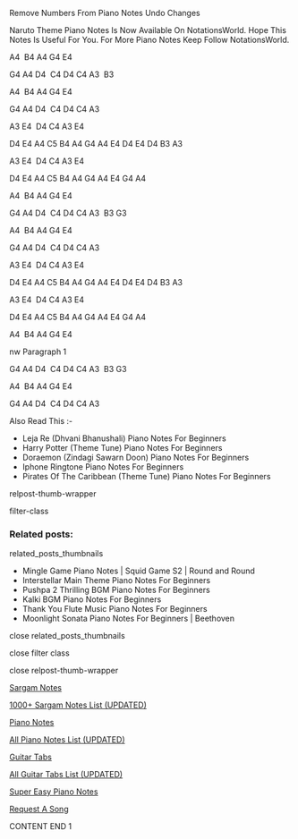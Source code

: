 
Remove Numbers From Piano Notes
Undo Changes

Naruto Theme Piano Notes Is Now Available On NotationsWorld. Hope This Notes Is Useful For You. For More Piano Notes Keep Follow NotationsWorld.

A4  B4 A4 G4 E4

G4 A4 D4  C4 D4 C4 A3  B3

A4  B4 A4 G4 E4

G4 A4 D4  C4 D4 C4 A3

A3 E4  D4 C4 A3 E4

D4 E4 A4 C5 B4 A4 G4 A4 E4 D4 E4 D4 B3 A3

A3 E4  D4 C4 A3 E4

D4 E4 A4 C5 B4 A4 G4 A4 E4 G4 A4

A4  B4 A4 G4 E4

G4 A4 D4  C4 D4 C4 A3  B3 G3

A4  B4 A4 G4 E4

G4 A4 D4  C4 D4 C4 A3

A3 E4  D4 C4 A3 E4

D4 E4 A4 C5 B4 A4 G4 A4 E4 D4 E4 D4 B3 A3

A3 E4  D4 C4 A3 E4

D4 E4 A4 C5 B4 A4 G4 A4 E4 G4 A4

A4  B4 A4 G4 E4

nw Paragraph 1

G4 A4 D4  C4 D4 C4 A3  B3 G3

A4  B4 A4 G4 E4

G4 A4 D4  C4 D4 C4 A3

Also Read This :-

* Leja Re (Dhvani Bhanushali) Piano Notes For Beginners
* Harry Potter (Theme Tune) Piano Notes For Beginners
* Doraemon (Zindagi Sawarn Doon) Piano Notes For Beginners
* Iphone Ringtone Piano Notes For Beginners
* Pirates Of The Caribbean (Theme Tune) Piano Notes For Beginners

relpost-thumb-wrapper

filter-class

### Related posts:

related_posts_thumbnails

* Mingle Game Piano Notes | Squid Game S2 | Round and Round
* Interstellar Main Theme Piano Notes For Beginners
* Pushpa 2 Thrilling BGM Piano Notes For Beginners
* Kalki BGM Piano Notes For Beginners
* Thank You Flute Music Piano Notes For Beginners
* Moonlight Sonata Piano Notes For Beginners | Beethoven

close related_posts_thumbnails

close filter class

close relpost-thumb-wrapper

[Sargam Notes](https://www.notationsworld.com/sargam-notes.html)

[1000+ Sargam Notes List (UPDATED)](https://www.notationsworld.com/all-songs-list-sargam-notes.html)

[Piano Notes](https://www.notationsworld.com/piano-notes.html)

[All Piano Notes List (UPDATED)](https://www.notationsworld.com/all-songs-list-piano-notes.html)

[Guitar Tabs](https://www.notationsworld.com/guitar-tabs.html)

[All Guitar Tabs List (UPDATED)](https://www.notationsworld.com/all-songs-list-guitar-tabs.html)

[Super Easy Piano Notes](https://studywall.in/)

[Request A Song](https://www.notationsworld.com/request-a-song.html)

CONTENT END 1

